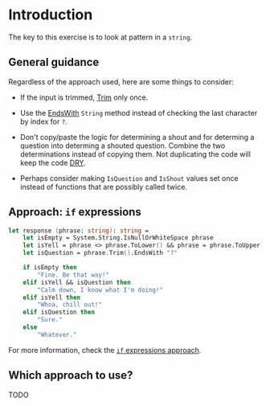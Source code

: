 # Introduction

The key to this exercise is to look at pattern in a `string`.

## General guidance

Regardless of the approach used, here are some things to consider:

- If the input is trimmed, [Trim][trim] only once.

- Use the [EndsWith][endswith] `String` method instead of checking the last character by index for `?`.

- Don't copy/paste the logic for determining a shout and for determing a question into determing a shouted question.
  Combine the two determinations instead of copying them.
  Not duplicating the code will keep the code [DRY][dry].

- Perhaps consider making `IsQuestion` and `IsShout` values set once instead of functions that are possibly called twice.

## Approach: `if` expressions

```fsharp
let response (phrase: string): string =
    let isEmpty = System.String.IsNullOrWhiteSpace phrase
    let isYell = phrase <> phrase.ToLower() && phrase = phrase.ToUpper()
    let isQuestion = phrase.Trim().EndsWith "?"

    if isEmpty then
        "Fine. Be that way!"
    elif isYell && isQuestion then
        "Calm down, I know what I'm doing!"
    elif isYell then
        "Whoa, chill out!"
    elif isQuestion then
        "Sure."
    else
        "Whatever."
```

For more information, check the [`if` expressions approach][approach-if].

## Which approach to use?

TODO

[trim]: https://learn.microsoft.com/en-us/dotnet/api/system.string.trim
[endswith]: https://learn.microsoft.com/en-us/dotnet/api/system.string.endswith
[dry]: https://en.wikipedia.org/wiki/Don%27t_repeat_yourself
[approach-if]: https://exercism.org/tracks/fsharp/exercises/bob/approaches/if
